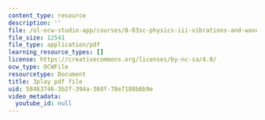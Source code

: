 ```yaml
---
content_type: resource
description: ''
file: /ol-ocw-studio-app/courses/8-03sc-physics-iii-vibrations-and-waves-fall-2016/584637463b2f394a368f78e7188b6b9e_fTACO13q2oU.pdf
file_size: 12541
file_type: application/pdf
learning_resource_types: []
license: https://creativecommons.org/licenses/by-nc-sa/4.0/
ocw_type: OCWFile
resourcetype: Document
title: 3play pdf file
uid: 58463746-3b2f-394a-368f-78e7188b6b9e
video_metadata:
  youtube_id: null
---
```

